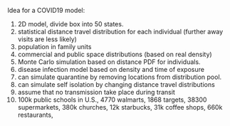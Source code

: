 Idea for a COVID19 model:

1. 2D model, divide box into 50 states.
2. statistical distance travel distribution for each individual (further away visits are less likely)
3. population in family units
4. commercial and public space distributions (based on real density)
5. Monte Carlo simulation based on distance PDF for individuals.
6. disease infection model based on density and time of exposure
7. can simulate quarantine by removing locations from distribution pool.
8. can simulate self isolation by changing distance travel distributions
9. assume that no transmission take place during transit
10. 100k public schools in U.S., 4770 walmarts, 1868 targets, 38300 supermarkets, 380k churches, 12k starbucks, 31k coffee shops, 660k restaurants, 
